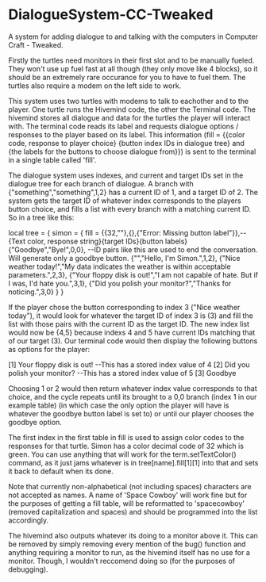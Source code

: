 # DialogueSystem-CC-Tweaked
A system for adding dialogue to and talking with the computers in Computer Craft - Tweaked.

  Firstly the turtles need monitors in their first slot and to be manually fueled. They won't use up fuel fast at all though (they only move like 4 blocks), so it should 
be an extremely rare occurance for you to have to fuel them. The turtles also require a modem on the left side to work.

  This system uses two turtles with modems to talk to eachother and to the player. One turtle runs the Hivemind code, the other the Terminal code. The hivemind stores all
dialogue and data for the turtles the player will interact with. The terminal code reads its label and requests dialogue options / responses to the player based on its
label. This information (fill = {{color code, response to player choice} {button index IDs in dialogue tree} and {the labels for the buttons to choose dialogue from}}) is 
sent to the terminal in a single table called 'fill'.

  The dialogue system uses indexes, and current and target IDs set in the dialogue tree for each branch of dialogue. A branch with {"something","something",1,2} has a current 
ID of 1, and a target ID of 2. The system gets the target ID of whatever index corresponds to the players button choice, and fills a list with every branch with a matching 
current ID. So in a tree like this:

local tree = { 
    simon = {
        fill = {{32,""},{},{"Error: Missing button label"}},--{Text color, response string}{target IDs}{button labels}
        {"Goodbye","Bye!",0,0}, --ID pairs like this are used to end the conversation. Will generate only a goodbye button.
        {"","Hello, I'm Simon.",1,2},
        {"Nice weather today!","My data indicates the weather is within acceptable parameters.",2,3},
        {"Your floppy disk is out!","I am not capable of hate. But if I was, I'd hate you.",3,1},
        {"Did you polish your monitor?","Thanks for noticing.",3,0}
        }
}

  If the player chose the button corresponding to index 3 ("Nice weather today"), it would look for whatever the target ID of index 3 is (3) and fill the list with those pairs 
with the current ID as the target ID. The new index list would now be {4,5} because indexs 4 and 5 have current IDs matching that of our target (3). Our terminal code would
then display the following buttons as options for the player:

[1] Your floppy disk is out!       --This has a stored index value of 4
[2] Did you polish your monitor?   --This has a stored index value of 5
[3] Goodbye

  Choosing 1 or 2 would then return whatever index value corresponds to that choice, and the cycle repeats until its brought to a 0,0 branch (index 1 in our example table)
(in which case the only option the player will have is whatever the goodbye button label is set to) or until our player chooses the goodbye option.

  The first index in the first table in fill is used to assign color codes to the responses for that turtle. Simon has a color decimal code of 32 which is green. You can use
anything that will work for the term.setTextColor() command, as it just jams whatever is in tree[name].fill[1][1] into that and sets it back to default when its done.

  Note that currently non-alphabetical (not including spaces) characters are not accepted as names. A name of 'Space Cowboy' will work fine but for the purposes of getting a fill
table, will be reformatted to 'spacecowboy' (removed capitalization and spaces) and should be programmed into the list accordingly.

  The hivemind also outputs whatever its doing to a monitor above it. This can be removed by simply removing every mention of the bug() function and anything requiring a monitor to
run, as the hivemind itself has no use for a monitor. Though, I wouldn't reccomend doing so (for the purposes of debugging).
